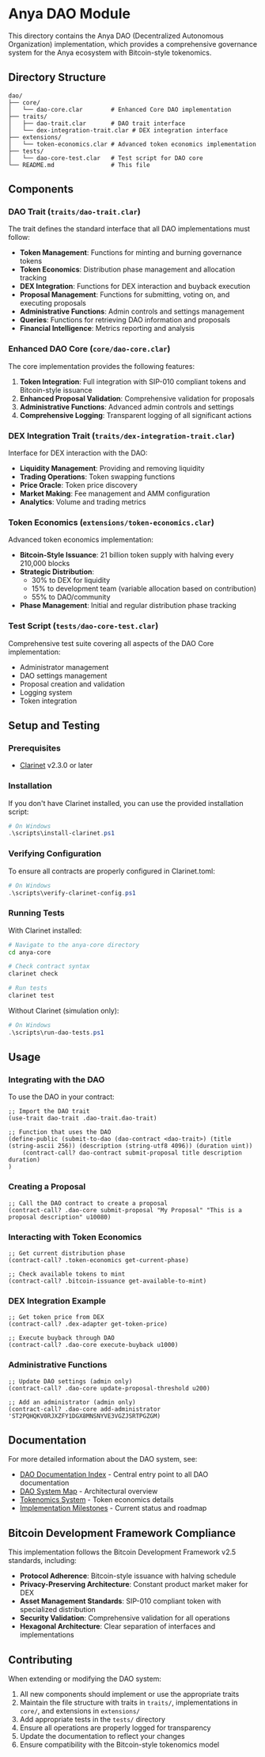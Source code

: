 # Anya DAO Module

This directory contains the Anya DAO (Decentralized Autonomous Organization) implementation, which provides a comprehensive governance system for the Anya ecosystem with Bitcoin-style tokenomics.

## Directory Structure

```
dao/
├── core/
│   └── dao-core.clar        # Enhanced Core DAO implementation
├── traits/
│   ├── dao-trait.clar       # DAO trait interface
│   └── dex-integration-trait.clar # DEX integration interface
├── extensions/
│   └── token-economics.clar # Advanced token economics implementation
├── tests/
│   └── dao-core-test.clar   # Test script for DAO core
└── README.md                # This file
```

## Components

### DAO Trait (`traits/dao-trait.clar`)

The trait defines the standard interface that all DAO implementations must follow:

- **Token Management**: Functions for minting and burning governance tokens
- **Token Economics**: Distribution phase management and allocation tracking
- **DEX Integration**: Functions for DEX interaction and buyback execution
- **Proposal Management**: Functions for submitting, voting on, and executing proposals
- **Administrative Functions**: Admin controls and settings management
- **Queries**: Functions for retrieving DAO information and proposals
- **Financial Intelligence**: Metrics reporting and analysis

### Enhanced DAO Core (`core/dao-core.clar`)

The core implementation provides the following features:

1. **Token Integration**: Full integration with SIP-010 compliant tokens and Bitcoin-style issuance
2. **Enhanced Proposal Validation**: Comprehensive validation for proposals
3. **Administrative Functions**: Advanced admin controls and settings
4. **Comprehensive Logging**: Transparent logging of all significant actions

### DEX Integration Trait (`traits/dex-integration-trait.clar`)

Interface for DEX interaction with the DAO:

- **Liquidity Management**: Providing and removing liquidity
- **Trading Operations**: Token swapping functions
- **Price Oracle**: Token price discovery
- **Market Making**: Fee management and AMM configuration
- **Analytics**: Volume and trading metrics

### Token Economics (`extensions/token-economics.clar`)

Advanced token economics implementation:

- **Bitcoin-Style Issuance**: 21 billion token supply with halving every 210,000 blocks
- **Strategic Distribution**: 
  - 30% to DEX for liquidity
  - 15% to development team (variable allocation based on contribution)
  - 55% to DAO/community
- **Phase Management**: Initial and regular distribution phase tracking

### Test Script (`tests/dao-core-test.clar`)

Comprehensive test suite covering all aspects of the DAO Core implementation:

- Administrator management
- DAO settings management
- Proposal creation and validation
- Logging system
- Token integration

## Setup and Testing

### Prerequisites

- [Clarinet](https://github.com/hirosystems/clarinet) v2.3.0 or later

### Installation

If you don't have Clarinet installed, you can use the provided installation script:

```powershell
# On Windows
.\scripts\install-clarinet.ps1
```

### Verifying Configuration

To ensure all contracts are properly configured in Clarinet.toml:

```powershell
# On Windows
.\scripts\verify-clarinet-config.ps1
```

### Running Tests

With Clarinet installed:

```bash
# Navigate to the anya-core directory
cd anya-core

# Check contract syntax
clarinet check

# Run tests
clarinet test
```

Without Clarinet (simulation only):

```powershell
# On Windows
.\scripts\run-dao-tests.ps1
```

## Usage

### Integrating with the DAO

To use the DAO in your contract:

```clarity
;; Import the DAO trait
(use-trait dao-trait .dao-trait.dao-trait)

;; Function that uses the DAO
(define-public (submit-to-dao (dao-contract <dao-trait>) (title (string-ascii 256)) (description (string-utf8 4096)) (duration uint))
    (contract-call? dao-contract submit-proposal title description duration)
)
```

### Creating a Proposal

```clarity
;; Call the DAO contract to create a proposal
(contract-call? .dao-core submit-proposal "My Proposal" "This is a proposal description" u10080)
```

### Interacting with Token Economics

```clarity
;; Get current distribution phase
(contract-call? .token-economics get-current-phase)

;; Check available tokens to mint
(contract-call? .bitcoin-issuance get-available-to-mint)
```

### DEX Integration Example

```clarity
;; Get token price from DEX
(contract-call? .dex-adapter get-token-price)

;; Execute buyback through DAO
(contract-call? .dao-core execute-buyback u1000)
```

### Administrative Functions

```clarity
;; Update DAO settings (admin only)
(contract-call? .dao-core update-proposal-threshold u200)

;; Add an administrator (admin only)
(contract-call? .dao-core add-administrator 'ST2PQHQKV0RJXZFY1DGX8MNSNYVE3VGZJSRTPGZGM)
```

## Documentation

For more detailed information about the DAO system, see:

- [DAO Documentation Index](../docs/DAO_INDEX.md) - Central entry point to all DAO documentation
- [DAO System Map](../docs/DAO_SYSTEM_MAP.md) - Architectural overview
- [Tokenomics System](../docs/TOKENOMICS_SYSTEM.md) - Token economics details
- [Implementation Milestones](../docs/IMPLEMENTATION_MILESTONES.md) - Current status and roadmap

## Bitcoin Development Framework Compliance

This implementation follows the Bitcoin Development Framework v2.5 standards, including:

- **Protocol Adherence**: Bitcoin-style issuance with halving schedule
- **Privacy-Preserving Architecture**: Constant product market maker for DEX
- **Asset Management Standards**: SIP-010 compliant token with specialized distribution
- **Security Validation**: Comprehensive validation for all operations
- **Hexagonal Architecture**: Clear separation of interfaces and implementations

## Contributing

When extending or modifying the DAO system:

1. All new components should implement or use the appropriate traits
2. Maintain the file structure with traits in `traits/`, implementations in `core/`, and extensions in `extensions/`
3. Add appropriate tests in the `tests/` directory
4. Ensure all operations are properly logged for transparency
5. Update the documentation to reflect your changes
6. Ensure compatibility with the Bitcoin-style tokenomics model 